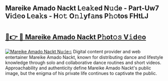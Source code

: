 ## Mareike Amado Nackt L𝚎a𝚔ed N𝚞𝚍e - Part-Uw7 Vi𝚍𝚎o L𝚎a𝚔s - H𝚘𝚝 O𝚗𝚕yf𝚊ns P𝚑𝚘tos FHtLJ

# <h2><a href="http://kfat4t.oniu.top/?m=Mareike+Amado+Nackt">🔗👉 🔴 Mareike Amado Nackt P𝚑ot𝚘𝚜 V𝚒d𝚎o</a></h2>

[![Mareike Amado Nackt Nu𝚍e𝚜](https://i.imgur.com/0qMVB7G.gif)](http://kfat4t.oniu.top/?m=Mareike+Amado+Nackt)
Digital content provider and web entertainer Mareike Amado Nackt, known for distributing dance and lifestyle knowledge through solo and collaborative dance routines and short videos. Approachability and authenticity define Mareike Amado Nackt's public image, but the enigma of his private life continues to captivate the public.  
